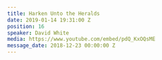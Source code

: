 ```yaml
---
title: Harken Unto the Heralds
date: 2019-01-14 19:31:00 Z
position: 16
speaker: David White
media: https://www.youtube.com/embed/pdQ_KxOQsME
message_date: 2018-12-23 00:00:00 Z
---
```


